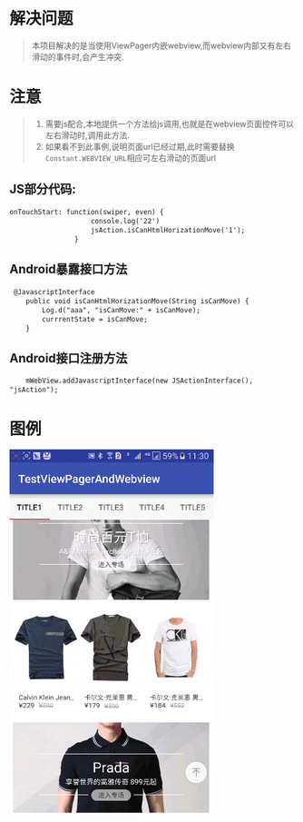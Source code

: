 解决问题
===
>本项目解决的是当使用ViewPager内嵌webview,而webview内部又有左右滑动的事件时,会产生冲突.

注意
===
>1. 需要js配合,本地提供一个方法给js调用,也就是在webview页面控件可以左右滑动时,调用此方法.
>2. 如果看不到此事例,说明页面url已经过期,此时需要替换``Constant.WEBVIEW_URL``相应可左右滑动的页面url

JS部分代码:
---

    onTouchStart: function(swiper, even) {
                        console.log('22')
                        jsAction.isCanHtmlHorizationMove('1');
                    }
                    
Android暴露接口方法
---

     @JavascriptInterface
        public void isCanHtmlHorizationMove(String isCanMove) {
            Log.d("aaa", "isCanMove:" + isCanMove);
            currrentState = isCanMove;
        }

Android接口注册方法
---

        mWebView.addJavascriptInterface(new JSActionInterface(), "jsAction");


图例
===
![图例](./test.gif)
